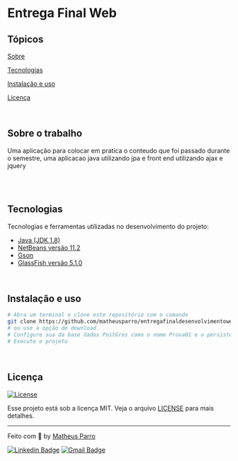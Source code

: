 # Entrega Final Web

## Tópicos 

[Sobre](#sobre)

[Tecnologias](#tecnologias)

[Instalação e uso](#instalação-e-uso)

[Licença](#licença)

<br>

## Sobre o trabalho

Uma aplicação para colocar em pratica o conteudo que foi passado durante o semestre, uma aplicacao java utilizando jpa e front end utilizando ajax e jquery

<br>

<br>

## Tecnologias

Tecnologias e ferramentas utilizadas no desenvolvimento do projeto:

- [Java (JDK 1.8)](https://www.java.com/pt-BR/)
- [NetBeans versão 11.2](https://nextjs.org/)
- [Gson](https://www.typescriptlang.org/)
- [GlassFish versão 5.1.0](https://styled-components.com/)

<br>

## Instalação e uso

```bash
# Abra um terminal e clone este repositório com o comando
git clone https://github.com/matheusparro/entregafinaldesenvolvimentoweb.git
# ou use a opção de download.
# Configure sua da base dados PostGres como o nome Prova01 e o persistence.xml do projeto - teste no navegador EDGE ou Firefox
# Execute o projeto
```

<br>


## Licença
<a href="https://opensource.org/licenses/MIT">
    <img alt="License" src="https://img.shields.io/badge/license-MIT-6E40C9?style=flat-square">
</a>

<br>

Esse projeto está sob a licença MIT. Veja o arquivo [LICENSE](/LICENSE) para mais detalhes.

---

Feito com :purple_heart: by [Matheus Parro](https://github.com/matheusparro)

[![Linkedin Badge](https://img.shields.io/badge/-Matheus%20Parro-6E40C9?style=flat-square&logo=Linkedin&logoColor=white&link=https://www.linkedin.com/in/matheus-parro-838988196/)](https://www.linkedin.com/in/matheus-parro-838988196/) 
[![Gmail Badge](https://img.shields.io/badge/-mathparro@gmail.com-6E40C9?style=flat-square&logo=Gmail&logoColor=white&link=mailto:mathparro@gmail.com)](mailto:mathparro@gmail.com)
